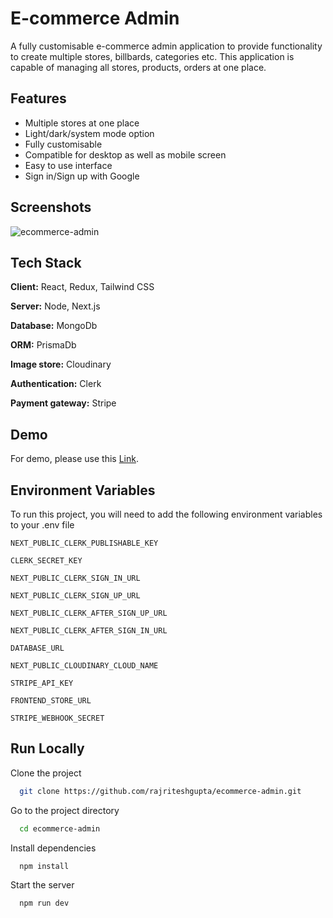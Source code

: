 # E-commerce Admin

A fully customisable e-commerce admin application to provide functionality to create multiple stores, billbards, categories etc. This application is capable of managing all stores, products, orders at one place. 

## Features

- Multiple stores at one place
- Light/dark/system mode option
- Fully customisable
- Compatible for desktop as well as mobile screen
- Easy to use interface
- Sign in/Sign up with Google


## Screenshots

![ecommerce-admin](https://github.com/rajriteshgupta/ecommerce-admin/assets/37078846/daf5794f-9ae9-4f43-be3e-c9ece8e88f6e)

## Tech Stack

**Client:** React, Redux, Tailwind CSS

**Server:** Node, Next.js

**Database:** MongoDb

**ORM:** PrismaDb

**Image store:** Cloudinary

**Authentication:** Clerk

**Payment gateway:** Stripe

## Demo

For demo, please use this [Link](https://ritesh-ecommerce-admin.vercel.app/).

## Environment Variables

To run this project, you will need to add the following environment variables to your .env file

`NEXT_PUBLIC_CLERK_PUBLISHABLE_KEY`

`CLERK_SECRET_KEY`

`NEXT_PUBLIC_CLERK_SIGN_IN_URL`

`NEXT_PUBLIC_CLERK_SIGN_UP_URL`

`NEXT_PUBLIC_CLERK_AFTER_SIGN_UP_URL`

`NEXT_PUBLIC_CLERK_AFTER_SIGN_IN_URL`

`DATABASE_URL`

`NEXT_PUBLIC_CLOUDINARY_CLOUD_NAME`

`STRIPE_API_KEY`

`FRONTEND_STORE_URL`

`STRIPE_WEBHOOK_SECRET`


## Run Locally

Clone the project

```bash
  git clone https://github.com/rajriteshgupta/ecommerce-admin.git
```

Go to the project directory

```bash
  cd ecommerce-admin
```

Install dependencies

```bash
  npm install
```

Start the server

```bash
  npm run dev
```
